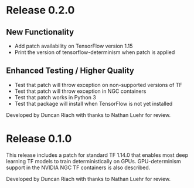 # Release 0.2.0

## New Functionality

* Add patch availability on TensorFlow version 1.15
* Print the version of tensorflow-determinism when patch is applied

## Enhanced Testing / Higher Quality

* Test that patch will throw exception on non-supported versions of TF
* Test that patch will throw exception in NGC containers
* Test that patch works in Python 3
* Test that package will install when TensorFlow is not yet installed

Developed by Duncan Riach with thanks to Nathan Luehr for review.

# Release 0.1.0

This release includes a patch for standard TF 1.14.0 that enables most deep
learning TF models to train deterministically on GPUs. GPU-determinism support
in the NVIDIA NGC TF containers is also described.

Developed by Duncan Riach with thanks to Nathan Luehr for review.
